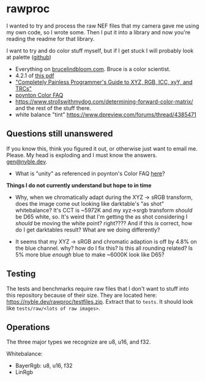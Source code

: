 # rawproc

I wanted to try and process the raw NEF files that my camera gave me using my own code, so I wrote
some. Then I put it into a library and now you're reading the readme for that library.

I want to try and do color stuff myself, but if I get stuck I will probably look at palette ([github](https://github.com/Ogeon/palette))

- Everything on [brucelindbloom.com](http://www.brucelindbloom.com/). Bruce is a color scientist.
- 4.2.1 of [this pdf](https://faculty.kfupm.edu.sa/ics/lahouari/Teaching/colorspacetransform-1.0.pdf)
- ["Completely Painless Programmer's Guide to XYZ, RGB, ICC, xyY, and TRCs"](https://ninedegreesbelow.com/photography/xyz-rgb.html#xyY)
- [poynton Color FAQ](http://poynton.ca/notes/colour_and_gamma/ColorFAQ.html)
- <https://www.strollswithmydog.com/determining-forward-color-matrix/> and the rest of the stuff there.
- white balance "tint" <https://www.dpreview.com/forums/thread/4385471>

## Questions still unanswered
If you know this, think you figured it out, or otherwise just want to email me. Please. My head is exploding and I must know the answers. [gen@nyble.dev](mailto:gen@nyble.dev).

- What is "unity" as referenced in poynton's Color FAQ [here](http://poynton.ca/notes/colour_and_gamma/ColorFAQ.html#RTFToC4)?

**Things I do not currently understand but hope to in time**

- Why, when we chromatically adapt during the XYZ -> sRGB transform, does the image come out looking like darktable's "as shot" whitebalance? It's CCT is ~5972K and my xyz->srgb transform *should* be D65 white, so. It's weird that I'm getting the as shot considering I *should* be moving the white point? right???? And if this *is* correct, how do I get darktables result? What are we doing differently?

- It seems that my XYZ -> sRGB and chromatic adaption is off by 4.8% on the blue channel. why? how do I fix this? Is this all rounding related? Is 5% more blue *enough* blue to make ~6000K look like D65?

## Testing
The tests and benchmarks require raw files that I don't want to stuff into this repository because
of their size. They are located here: <https://nyble.dev/rawproc/testfiles.zip>. Extract that to
`tests`. It should look like `tests/raw/<lots of raw images>`.

## Operations
The three major types we recognize are u8, u16, and f32.

Whitebalance:
- BayerRgb: u8, u16, f32
- LinRgb
